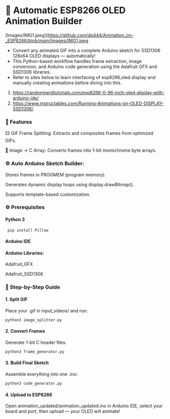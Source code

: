 # 🧠 Automatic ESP8266 OLED Animation Builder

[Images/IMG1.jpeg](https://github.com/dp444/Animation_on-_ESP8266/blob/main/Images/IMG1.jpeg

- Convert any animated GIF into a complete Arduino sketch for SSD1306 128x64 OLED displays — automatically!
- This Python-based workflow handles frame extraction, image conversion, and Arduino code generation using the Adafruit GFX and SSD1306 libraries.
- Refer to sites below to learn interfacing of esp8266,oled display and manually creating animations before diving into this.
1. https://randomnerdtutorials.com/esp8266-0-96-inch-oled-display-with-arduino-ide/
2. https://www.instructables.com/Running-Animations-on-OLED-DISPLAY-SSD1306/

### 🚀 Features

🎞️ GIF Frame Splitting: Extracts and composites frames from optimized GIFs.

🧩 Image → C Array: Converts frames into 1-bit monochrome byte arrays.

### ⚙️ Auto Arduino Sketch Builder:

Stores frames in PROGMEM (program memory).

Generates dynamic display loops using display.drawBitmap().

Supports template-based customization.


### ⚙️ Prerequisites

#### Python 3

```
 pip install Pillow
```

#### Arduino IDE

#### Arduino Libraries:

Adafruit_GFX

Adafruit_SSD1306

### 🧭 Step-by-Step Guide


####  1. Split GIF

Place your .gif in input_videos/ and run:

```
python3 image_splitter.py
```

#### 2. Convert Frames

Generate 1-bit C header files:

```
python3 frame_generator.py
```
####  3. Build Final Sketch

Assemble everything into one .ino:

```
python3 code_generator.py
```

#### 4. Upload to ESP8266

Open animation_updated/animation_updated.ino in Arduino IDE,
select your board and port, then upload — your OLED will animate!

